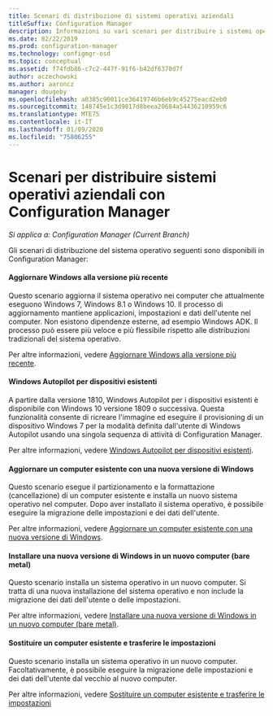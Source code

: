 ```yaml
---
title: Scenari di distribuzione di sistemi operativi aziendali
titleSuffix: Configuration Manager
description: Informazioni su vari scenari per distribuire i sistemi operativi aziendali con Configuration Manager.
ms.date: 02/22/2019
ms.prod: configuration-manager
ms.technology: configmgr-osd
ms.topic: conceptual
ms.assetid: f74fdb86-c7c2-447f-91f6-b42df6370d7f
author: aczechowski
ms.author: aaroncz
manager: dougeby
ms.openlocfilehash: a0385c90011ce36419746b6eb9c45275eacd2eb0
ms.sourcegitcommit: 148745e1c3d9817d8beea20684a54436210959c6
ms.translationtype: MTE75
ms.contentlocale: it-IT
ms.lasthandoff: 01/09/2020
ms.locfileid: "75806255"
---
```

# <a name="scenarios-to-deploy-enterprise-operating-systems-with-configuration-manager"></a>Scenari per distribuire sistemi operativi aziendali con Configuration Manager

*Si applica a: Configuration Manager (Current Branch)*

Gli scenari di distribuzione del sistema operativo seguenti sono disponibili in Configuration Manager:  

#### <a name="upgrade-windows-to-the-latest-version"></a>Aggiornare Windows alla versione più recente
Questo scenario aggiorna il sistema operativo nei computer che attualmente eseguono Windows 7, Windows 8.1 o Windows 10. Il processo di aggiornamento mantiene applicazioni, impostazioni e dati dell'utente nel computer. Non esistono dipendenze esterne, ad esempio Windows ADK. Il processo può essere più veloce e più flessibile rispetto alle distribuzioni tradizionali del sistema operativo.  

Per altre informazioni, vedere [Aggiornare Windows alla versione più recente](/sccm/osd/deploy-use/upgrade-windows-to-the-latest-version).


#### <a name="windows-autopilot-for-existing-devices"></a>Windows Autopilot per dispositivi esistenti
<!--3607717, fka 1358333-->
A partire dalla versione 1810, Windows Autopilot per i dispositivi esistenti è disponibile con Windows 10 versione 1809 o successiva. Questa funzionalità consente di ricreare l'immagine ed eseguire il provisioning di un dispositivo Windows 7 per la modalità definita dall'utente di Windows Autopilot usando una singola sequenza di attività di Configuration Manager.

Per altre informazioni, vedere [Windows Autopilot per dispositivi esistenti](/sccm/osd/deploy-use/windows-autopilot-for-existing-devices).


#### <a name="refresh-an-existing-computer-with-a-new-version-of-windows"></a>Aggiornare un computer esistente con una nuova versione di Windows
Questo scenario esegue il partizionamento e la formattazione (cancellazione) di un computer esistente e installa un nuovo sistema operativo nel computer. Dopo aver installato il sistema operativo, è possibile eseguire la migrazione delle impostazioni e dei dati dell'utente.  

Per altre informazioni, vedere [Aggiornare un computer esistente con una nuova versione di Windows](/sccm/osd/deploy-use/refresh-an-existing-computer-with-a-new-version-of-windows).


#### <a name="install-a-new-version-of-windows-on-a-new-computer-bare-metal"></a>Installare una nuova versione di Windows in un nuovo computer (bare metal)
Questo scenario installa un sistema operativo in un nuovo computer. Si tratta di una nuova installazione del sistema operativo e non include la migrazione dei dati dell'utente o delle impostazioni.  

Per altre informazioni, vedere [Installare una nuova versione di Windows in un nuovo computer (bare metal)](/sccm/osd/deploy-use/install-new-windows-version-new-computer-bare-metal).


#### <a name="replace-an-existing-computer-and-transfer-settings"></a>Sostituire un computer esistente e trasferire le impostazioni
Questo scenario installa un sistema operativo in un nuovo computer. Facoltativamente, è possibile eseguire la migrazione delle impostazioni e dei dati dell'utente dal vecchio al nuovo computer.  

Per altre informazioni, vedere [Sostituire un computer esistente e trasferire le impostazioni](/sccm/osd/deploy-use/replace-an-existing-computer-and-transfer-settings)


